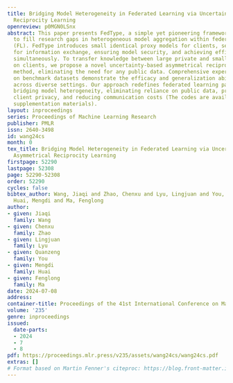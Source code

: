 ```yaml
---
title: Bridging Model Heterogeneity in Federated Learning via Uncertainty-based Asymmetrical
  Reciprocity Learning
openreview: p0MGN0LSnx
abstract: This paper presents FedType, a simple yet pioneering framework designed
  to fill research gaps in heterogeneous model aggregation within federated learning
  (FL). FedType introduces small identical proxy models for clients, serving as agents
  for information exchange, ensuring model security, and achieving efficient communication
  simultaneously. To transfer knowledge between large private and small proxy models
  on clients, we propose a novel uncertainty-based asymmetrical reciprocity learning
  method, eliminating the need for any public data. Comprehensive experiments conducted
  on benchmark datasets demonstrate the efficacy and generalization ability of FedType
  across diverse settings. Our approach redefines federated learning paradigms by
  bridging model heterogeneity, eliminating reliance on public data, prioritizing
  client privacy, and reducing communication costs (The codes are available in the
  supplementation materials).
layout: inproceedings
series: Proceedings of Machine Learning Research
publisher: PMLR
issn: 2640-3498
id: wang24cs
month: 0
tex_title: Bridging Model Heterogeneity in Federated Learning via Uncertainty-based
  Asymmetrical Reciprocity Learning
firstpage: 52290
lastpage: 52308
page: 52290-52308
order: 52290
cycles: false
bibtex_author: Wang, Jiaqi and Zhao, Chenxu and Lyu, Lingjuan and You, Quanzeng and
  Huai, Mengdi and Ma, Fenglong
author:
- given: Jiaqi
  family: Wang
- given: Chenxu
  family: Zhao
- given: Lingjuan
  family: Lyu
- given: Quanzeng
  family: You
- given: Mengdi
  family: Huai
- given: Fenglong
  family: Ma
date: 2024-07-08
address:
container-title: Proceedings of the 41st International Conference on Machine Learning
volume: '235'
genre: inproceedings
issued:
  date-parts:
  - 2024
  - 7
  - 8
pdf: https://proceedings.mlr.press/v235/assets/wang24cs/wang24cs.pdf
extras: []
# Format based on Martin Fenner's citeproc: https://blog.front-matter.io/posts/citeproc-yaml-for-bibliographies/
---
```

